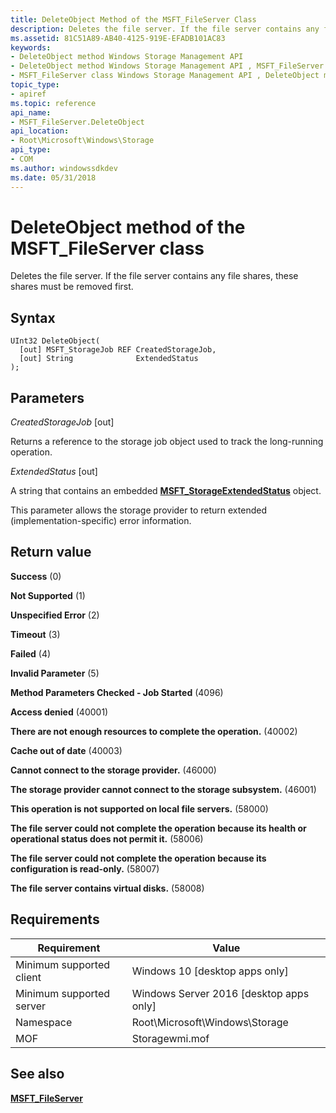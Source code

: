 ```yaml
---
title: DeleteObject Method of the MSFT_FileServer Class
description: Deletes the file server. If the file server contains any file shares, these shares must be removed first.
ms.assetid: 81C51A89-AB40-4125-919E-EFADB101AC83
keywords:
- DeleteObject method Windows Storage Management API
- DeleteObject method Windows Storage Management API , MSFT_FileServer class
- MSFT_FileServer class Windows Storage Management API , DeleteObject method
topic_type:
- apiref
ms.topic: reference
api_name:
- MSFT_FileServer.DeleteObject
api_location:
- Root\Microsoft\Windows\Storage
api_type:
- COM
ms.author: windowssdkdev
ms.date: 05/31/2018
---
```


# DeleteObject method of the MSFT\_FileServer class

Deletes the file server. If the file server contains any file shares, these shares must be removed first.

## Syntax


```mof
UInt32 DeleteObject(
  [out] MSFT_StorageJob REF CreatedStorageJob,
  [out] String              ExtendedStatus
);
```



## Parameters

 

*CreatedStorageJob* \[out\]
 

Returns a reference to the storage job object used to track the long-running operation.

 

*ExtendedStatus* \[out\]
 

A string that contains an embedded [**MSFT\_StorageExtendedStatus**](msft-storageextendedstatus.md) object.

This parameter allows the storage provider to return extended (implementation-specific) error information.

 

## Return value

 

**Success** (0)
 

**Not Supported** (1)
 

**Unspecified Error** (2)
 

**Timeout** (3)
 

**Failed** (4)
 

**Invalid Parameter** (5)
 

**Method Parameters Checked - Job Started** (4096)
 

**Access denied** (40001)
 

**There are not enough resources to complete the operation.** (40002)
 

**Cache out of date** (40003)
 

**Cannot connect to the storage provider.** (46000)
 

**The storage provider cannot connect to the storage subsystem.** (46001)
 

**This operation is not supported on local file servers.** (58000)
 

**The file server could not complete the operation because its health or operational status does not permit it.** (58006)
 

**The file server could not complete the operation because its configuration is read-only.** (58007)
 

**The file server contains virtual disks.** (58008)
 

## Requirements



| Requirement | Value |
|-------------------------------------|-------------------------------------------------------------------------------------------|
| Minimum supported client | Windows 10 \[desktop apps only\]                                               |
| Minimum supported server | Windows Server 2016 \[desktop apps only\]                                      |
| Namespace                | Root\\Microsoft\\Windows\\Storage                                              |
| MOF                      |  Storagewmi.mof  |



## See also

 

[**MSFT\_FileServer**](msft-fileserver.md)
 

 

 






